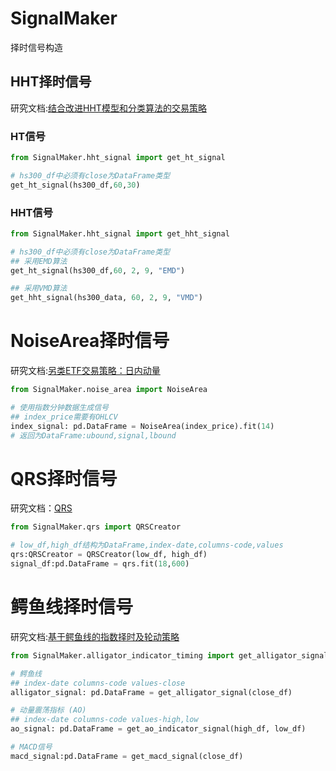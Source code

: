 <!--
 * @Author: Hugo
 * @Date: 2024-10-25 13:14:49
 * @LastEditors: shen.lan123@gmail.com
 * @LastEditTime: 2025-02-06 13:55:49
 * @Description: 
-->
# SignalMaker

择时信号构造

## HHT择时信号

研究文档:[结合改进HHT模型和分类算法的交易策略](https://github.com/hugo2046/QuantsPlaybook/tree/master/C-%E6%8B%A9%E6%97%B6%E7%B1%BB/%E7%BB%93%E5%90%88%E6%94%B9%E8%BF%9BHHT%E6%A8%A1%E5%9E%8B%E5%92%8C%E5%88%86%E7%B1%BB%E7%AE%97%E6%B3%95%E7%9A%84%E4%BA%A4%E6%98%93%E7%AD%96%E7%95%A5)

### HT信号

```python
from SignalMaker.hht_signal import get_ht_signal

# hs300_df中必须有close为DataFrame类型
get_ht_signal(hs300_df,60,30)
```

### HHT信号

```python
from SignalMaker.hht_signal import get_hht_signal

# hs300_df中必须有close为DataFrame类型
## 采用EMD算法
get_ht_signal(hs300_df,60, 2, 9, "EMD")

## 采用VMD算法
get_hht_signal(hs300_data, 60, 2, 9, "VMD")
```

# NoiseArea择时信号

研究文档:[另类ETF交易策略：日内动量](https://github.com/hugo2046/QuantsPlaybook/blob/master/C-%E6%8B%A9%E6%97%B6%E7%B1%BB/%E5%8F%A6%E7%B1%BBETF%E4%BA%A4%E6%98%93%E7%AD%96%E7%95%A5%EF%BC%9A%E6%97%A5%E5%86%85%E5%8A%A8%E9%87%8F/etf_mom_strategy.ipynb)

```python
from SignalMaker.noise_area import NoiseArea

# 使用指数分钟数据生成信号
## index_price需要有OHLCV
index_signal: pd.DataFrame = NoiseArea(index_price).fit(14)
# 返回为DataFrame:ubound,signal,lbound
```

# QRS择时信号

研究文档：[QRS](https://github.com/hugo2046/QuantsPlaybook/blob/master/C-%E6%8B%A9%E6%97%B6%E7%B1%BB/QRS%E6%8B%A9%E6%97%B6%E4%BF%A1%E5%8F%B7/QRS.ipynb)

```python
from SignalMaker.qrs import QRSCreator

# low_df,high_df结构为DataFrame,index-date,columns-code,values
qrs:QRSCreator = QRSCreator(low_df, high_df)
signal_df:pd.DataFrame = qrs.fit(18,600)

```

# 鳄鱼线择时信号

研究文档:[基于鳄鱼线的指数择时及轮动策略](https://github.com/hugo2046/QuantsPlaybook/blob/master/C-%E6%8B%A9%E6%97%B6%E7%B1%BB/%E5%9F%BA%E4%BA%8E%E9%B3%84%E9%B1%BC%E7%BA%BF%E7%9A%84%E6%8C%87%E6%95%B0%E6%8B%A9%E6%97%B6%E5%8F%8A%E8%BD%AE%E5%8A%A8%E7%AD%96%E7%95%A5/zs_timing_strategy.ipynb)

```python
from SignalMaker.alligator_indicator_timing import get_alligator_signal,get_ao_indicator_signal,get_macd_signal

# 鳄鱼线
## index-date columns-code values-close
alligator_signal: pd.DataFrame = get_alligator_signal(close_df)

# 动量震荡指标 (AO)
## index-date columns-code values-high,low
ao_signal: pd.DataFrame = get_ao_indicator_signal(high_df, low_df)

# MACD信号
macd_signal:pd.DataFrame = get_macd_signal(close_df)
```

